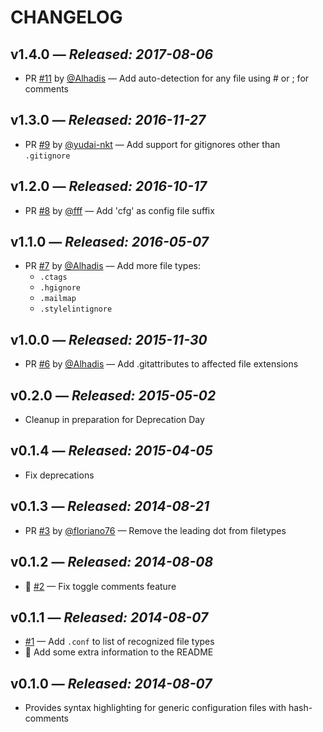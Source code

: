 # CHANGELOG

## **v1.4.0** &mdash; *Released: 2017-08-06*

* PR [#11](https://github.com/lee-dohm/language-generic-config/pull/11) by [@Alhadis](https://github.com/Alhadis) &mdash; Add auto-detection for any file using # or ; for comments

## **v1.3.0** &mdash; *Released: 2016-11-27*

* PR [#9](https://github.com/lee-dohm/language-generic-config/pull/9) by [@yudai-nkt](https://github.com/yudai-nkt) &mdash; Add support for gitignores other than `.gitignore`

## **v1.2.0** &mdash; *Released: 2016-10-17*

* PR [#8](https://github.com/lee-dohm/language-generic-config/pull/8) by [@fff](https://github.com/fff) &mdash; Add 'cfg' as config file suffix

## **v1.1.0** &mdash; *Released: 2016-05-07*

* PR [#7](https://github.com/lee-dohm/language-generic-config/pull/7) by [@Alhadis](https://github.com/Alhadis) &mdash; Add more file types:
    * `.ctags`
    * `.hgignore`
    * `.mailmap`
    * `.stylelintignore`

## **v1.0.0** &mdash; *Released: 2015-11-30*

* PR [#6](https://github.com/lee-dohm/language-generic-config/pull/6) by [@Alhadis](https://github.com/Alhadis) &mdash; Add .gitattributes to affected file extensions

## **v0.2.0** &mdash; *Released: 2015-05-02*

* Cleanup in preparation for Deprecation Day

## **v0.1.4** &mdash; *Released: 2015-04-05*

* Fix deprecations

## **v0.1.3** &mdash; *Released: 2014-08-21*

* PR [#3](https://github.com/lee-dohm/language-generic-config/pull/3) by [@floriano76](https://github.com/floriano76) &mdash; Remove the leading dot from filetypes

## **v0.1.2** &mdash; *Released: 2014-08-08*

* :bug: [#2](https://github.com/lee-dohm/language-generic-config/issues/2) &mdash; Fix toggle comments feature

## **v0.1.1** &mdash; *Released: 2014-08-07*

* [#1](https://github.com/lee-dohm/language-generic-config/issues/1) &mdash; Add `.conf` to list of recognized file types
* :memo: Add some extra information to the README

## **v0.1.0** &mdash; *Released: 2014-08-07*

* Provides syntax highlighting for generic configuration files with hash-comments
